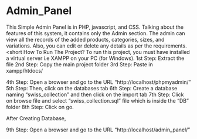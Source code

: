 # Admin_Panel
This Simple Admin Panel is in PHP, javascript, and CSS. Talking about the features of this system, it contains only the Admin section. The admin can view all the records of the added products, categories, sizes, and variations. Also, you can edit or delete any details as per the requirements.
<short How To Run The Project? </short>
To run this project, you must have installed a virtual server i.e XAMPP on your PC (for Windows). 
1st Step: Extract the file
2nd Step: Copy the main project folder
3rd Step: Paste in xampp/htdocs/

4th Step: Open a browser and go to the URL “http://localhost/phpmyadmin/”
5th Step: Then, click on the databases tab
6th Step: Create a database naming “swiss_collection” and then click on the import tab
7th Step: Click on browse file and select “swiss_collection.sql” file which is inside the “DB” folder
8th Step: Click on go.

After Creating Database,

9th Step: Open a browser and go to the URL “http://localhost/admin_panel/”
